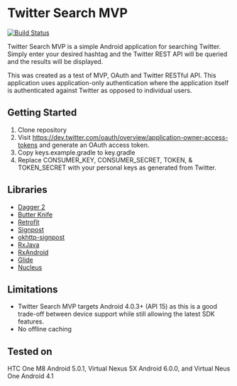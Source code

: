 # Twitter Search MVP
[![Build Status](https://travis-ci.org/REggar/TwitterSearchMVP.svg?branch=master)](https://travis-ci.org/REggar/TwitterSearchMVP)

Twitter Search MVP is a simple Android application for searching Twitter. Simply enter your desired hashtag and the Twitter REST API will be queried and the results will be displayed.

This was created as a test of MVP, OAuth and Twitter RESTful API. This application uses application-only authentication where the application itself is authenticated against Twitter as opposed to individual users.

## Getting Started
1. Clone repository
2. Visit https://dev.twitter.com/oauth/overview/application-owner-access-tokens and generate an OAuth access token.
3. Copy keys.example.gradle to key.gradle
4. Replace CONSUMER_KEY, CONSUMER_SECRET, TOKEN, & TOKEN_SECRET with your personal keys as generated from Twitter.

## Libraries
* [Dagger 2](http://google.github.io/dagger/)
* [Butter Knife](http://jakewharton.github.io/butterknife/)
* [Retrofit](http://square.github.io/retrofit/)
* [Signpost](https://github.com/mttkay/signpost)
* [okhttp-signpost](https://github.com/pakerfeldt/okhttp-signpost)
* [RxJava](https://github.com/ReactiveX/RxJava)
* [RxAndroid](https://github.com/ReactiveX/RxAndroid)
* [Glide](https://github.com/bumptech/glide)
* [Nucleus](https://github.com/konmik/nucleus)

## Limitations
* Twitter Search MVP targets Android 4.0.3+ (API 15) as this is a good trade-off between device support while still allowing the latest SDK features.
* No offline caching

## Tested on
HTC One M8 Android 5.0.1, Virtual Nexus 5X Android 6.0.0, and Virtual Neus One Android 4.1